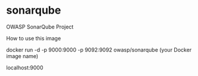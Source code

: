 # sonarqube
OWASP SonarQube Project

How to use this image

docker run -d -p 9000:9000 -p 9092:9092 owasp/sonarqube (your Docker image name)

localhost:9000

